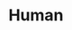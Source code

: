 ---
title: "Human"
index:
  - human
permalink: /races/human/
excerpt: "Triflings heavily resemble imps in their appearance, and are commonly greeted with suspicion and hostility."
tags:
  - Race
  - Human
# header:
#   overlay_image: /assets/images/races/trifling/header.png
#   teaser: /assets/images/races/trifling/header.jpg
---